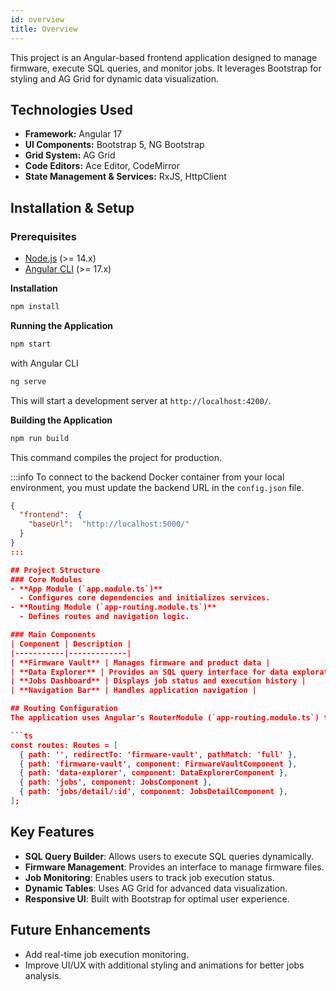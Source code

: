 ```yaml
---
id: overview
title: Overview
---
```


This project is an Angular-based frontend application designed to manage firmware, execute SQL queries, and monitor jobs. It leverages Bootstrap for styling and AG Grid for dynamic data visualization.

## Technologies Used
- **Framework:** Angular 17
- **UI Components:** Bootstrap 5, NG Bootstrap
- **Grid System:** AG Grid
- **Code Editors:** Ace Editor, CodeMirror
- **State Management & Services:** RxJS, HttpClient

## Installation & Setup
### Prerequisites
- [Node.js](https://nodejs.org/en/download) (>= 14.x)
- [Angular CLI](https://angular.dev/tools/cli) (>= 17.x)

**Installation**
```sh
npm install
```

**Running the Application**
```sh
npm start
```
with Angular CLI
```sh
ng serve
```
This will start a development server at `http://localhost:4200/`.


**Building the Application**
```sh
npm run build
```
This command compiles the project for production.

:::info
To connect to the backend Docker container from your local environment, you must update the backend URL in the `config.json` file.

```json
{
  "frontend":  {
    "baseUrl":  "http://localhost:5000/"
  }
}
:::

## Project Structure
### Core Modules
- **App Module (`app.module.ts`)**
  - Configures core dependencies and initializes services.
- **Routing Module (`app-routing.module.ts`)**
  - Defines routes and navigation logic.

### Main Components
| Component | Description |
|-----------|-------------|
| **Firmware Vault** | Manages firmware and product data |
| **Data Explorer** | Provides an SQL query interface for data exploration |
| **Jobs Dashboard** | Displays job status and execution history |
| **Navigation Bar** | Handles application navigation |

## Routing Configuration
The application uses Angular's RouterModule (`app-routing.module.ts`) to define routes. Below are the main routes:

```ts
const routes: Routes = [
  { path: '', redirectTo: 'firmware-vault', pathMatch: 'full' },
  { path: 'firmware-vault', component: FirmwareVaultComponent },
  { path: 'data-explorer', component: DataExplorerComponent },
  { path: 'jobs', component: JobsComponent },
  { path: 'jobs/detail/:id', component: JobsDetailComponent },
];
```

## Key Features
- **SQL Query Builder**: Allows users to execute SQL queries dynamically.
- **Firmware Management**: Provides an interface to manage firmware files.
- **Job Monitoring**: Enables users to track job execution status.
- **Dynamic Tables**: Uses AG Grid for advanced data visualization.
- **Responsive UI**: Built with Bootstrap for optimal user experience.

## Future Enhancements
- Add real-time job execution monitoring.
- Improve UI/UX with additional styling and animations for better jobs analysis.